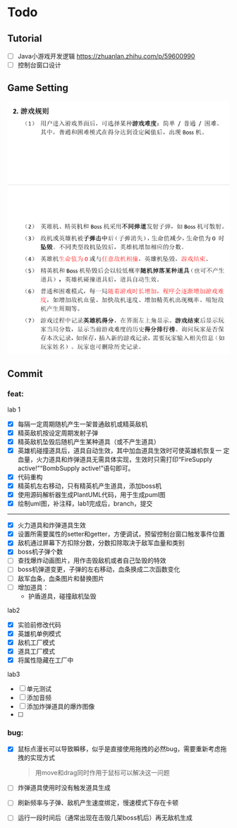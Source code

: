 # Todo

## Tutorial

- [ ] Java小游戏开发逻辑 https://zhuanlan.zhihu.com/p/59600990 
- [ ] 控制台窗口设计

## Game Setting

![image-20220321120554609](assets/image-20220321120554609.png)

## Commit

### feat:

lab 1

- [x] 每隔一定周期随机产生一架普通敌机或精英敌机
- [x] 精英敌机按设定周期发射子弹
- [x] 精英敌机坠毁后随机产生某种道具（或不产生道具）
- [x] 英雄机碰撞道具后，道具自动生效，其中加血道具生效时可使英雄机恢复一
  定血量，火力道具和炸弹道具无需具体实现，生效时只需打印“FireSupply
  active!”“BombSupply active!”语句即可。
- [x] 代码重构
- [x] 精英机左右移动，只有精英机产生道具，添加boss机
- [x] 使用源码解析器生成PlantUML代码，用于生成puml图
- [x] 绘制uml图，补注释，lab1完成后，branch，提交

---

- [x] 火力道具和炸弹道具生效
- [x] 设置所需要属性的setter和getter，方便调试，预留控制台窗口触发事件位置
- [x] 敌机通过屏幕下方扣除分数，分数扣除取决于敌军血量和类别
- [x] boss机子弹个数
- [ ] 查找爆炸动画图片，用作击毁敌机或者自己坠毁的特效
- [ ] boss机弹道变更，子弹的左右移动，血条换成二次函数变化
- [ ] 敌军血条，血条图片和替换图片
- [ ] 增加道具：
  * 护盾道具，碰撞敌机坠毁

lab2

- [x] 实验前修改代码
- [x] 英雄机单例模式
- [x] 敌机工厂模式
- [x] 道具工厂模式
- [x] 将属性隐藏在工厂中

lab3

- [ ] 单元测试
- [ ] 添加音频
- [ ] 添加炸弹道具的爆炸图像
- [ ] 

### bug:

- [x] 鼠标点漫长可以导致瞬移，似乎是直接使用拖拽的必然bug，需要重新考虑拖拽的实现方式

  > 用move和drag同时作用于鼠标可以解决这一问题

- [ ] 炸弹道具使用时没有触发道具生成

- [ ] 刷新频率与子弹、敌机产生速度绑定，慢速模式下存在卡顿

- [ ] 运行一段时间后（通常出现在击毁几架boss机后）再无敌机生成